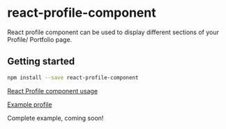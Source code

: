 # react-profile-component

React profile component can be used to display different sections of your Profile/ Portfolio page.

## Getting started
```bash
npm install --save react-profile-component
```

[React Profile component usage](https://github.com/prans1991/profile/tree/master/demo/ProfilePage.tsx)

[Example profile](https://github.com/prans1991/profile/tree/master/demo/profile.jpg)

Complete example, coming soon!

